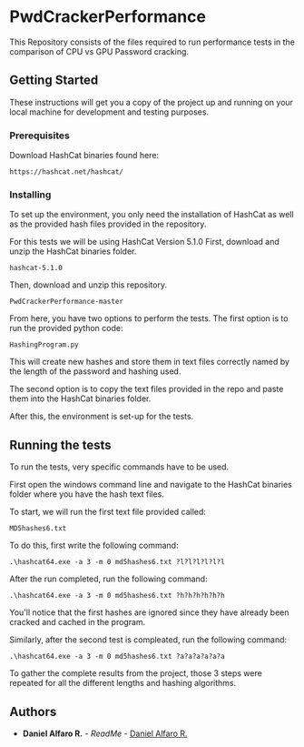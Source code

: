 # PwdCrackerPerformance

This Repository consists of the files required to run performance tests in the comparison of CPU vs GPU Password cracking.



## Getting Started

These instructions will get you a copy of the project up and running on your local machine for development and testing purposes.

### Prerequisites

Download HashCat binaries found here:

```
https://hashcat.net/hashcat/
```

### Installing

To set up the environment, you only need the installation of HashCat as well as the provided hash files provided in the repository.

For this tests we will be using HashCat Version 5.1.0
First, download and unzip the HashCat binaries folder.


```
hashcat-5.1.0
```

Then, download and unzip this repository.

```
PwdCrackerPerformance-master
```

From here, you have two options to perform the tests.
The first option is to run the provided python code:

```
HashingProgram.py
```
This will create new hashes and store them in text files correctly named by the length of the password and hashing used.

The second option is to copy the text files provided in the repo and paste them into the HashCat binaries folder.

After this, the environment is set-up for the tests.

## Running the tests

To run the tests, very specific commands have to be used.

First open the windows command line and navigate to the HashCat binaries folder where you have the hash text files.

To start, we will run the first text file provided called:

```
MD5hashes6.txt
```

To do this, first write the following command:

```
.\hashcat64.exe -a 3 -m 0 md5hashes6.txt ?l?l?l?l?l?l
```

After the run completed, run the following command:

```
.\hashcat64.exe -a 3 -m 0 md5hashes6.txt ?h?h?h?h?h?h
```

You'll notice that the first hashes are ignored since they have already been cracked and cached in the program.

Similarly, after the second test is compleated, run the following command:

```
.\hashcat64.exe -a 3 -m 0 md5hashes6.txt ?a?a?a?a?a?a
```

To gather the complete results from the project, those 3 steps were repeated for all the different lengths and hashing algorithms. 




## Authors

* **Daniel Alfaro R.** - *ReadMe* - [Daniel Alfaro R.](https://github.com/danyalfaro)




